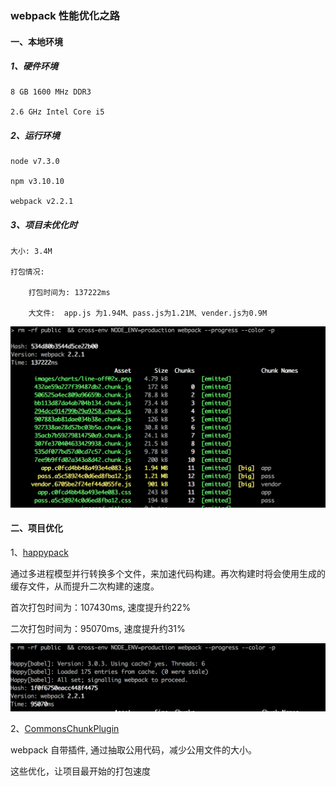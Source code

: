 ### webpack 性能优化之路
#### 一、本地环境
##### 1、硬件环境

    8 GB 1600 MHz DDR3

    2.6 GHz Intel Core i5

##### 2、运行环境

    node v7.3.0

    npm v3.10.10

    webpack v2.2.1

##### 3、项目未优化时

    大小: 3.4M

    打包情况:

        打包时间为: 137222ms

        大文件:  app.js 为1.94M、pass.js为1.21M、vender.js为0.9M


![webpack-old](./webpack-old.png)


#### 二、项目优化
1、[happypack](https://github.com/amireh/happypack)

通过多进程模型并行转换多个文件，来加速代码构建。再次构建时将会使用生成的缓存文件，从而提升二次构建的速度。

首次打包时间为：107430ms, 速度提升约22%

二次打包时间为：95070ms, 速度提升约31%

![happy-cache](./happy-cache.png)

2、[CommonsChunkPlugin](https://webpack.js.org/plugins/commons-chunk-plugin/)

webpack 自带插件, 通过抽取公用代码，减少公用文件的大小。

这些优化，让项目最开始的打包速度
